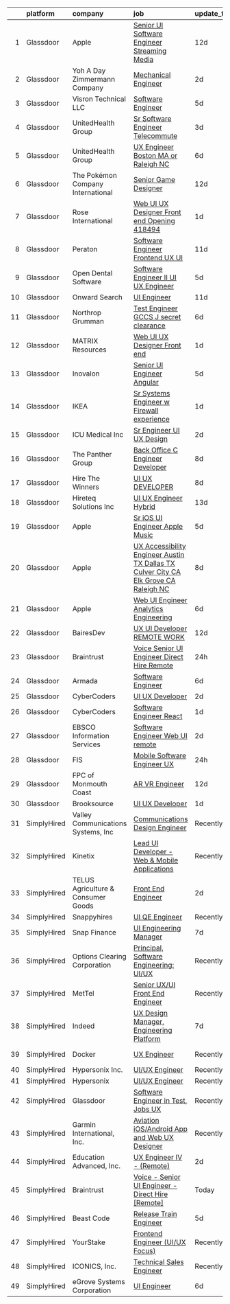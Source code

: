 

|    | platform    | company                            | job                                                                                                                                                                                                                                                                                                                                                                                                                                                                                                                                                                                                                                                                                                                                                                                                                                                                                                                                                                                                                                                                                                                                                                                                                                                                                                                                                                                                                                                                                                                                                                     | update_time   | location                       |
|---:|:------------|:-----------------------------------|:------------------------------------------------------------------------------------------------------------------------------------------------------------------------------------------------------------------------------------------------------------------------------------------------------------------------------------------------------------------------------------------------------------------------------------------------------------------------------------------------------------------------------------------------------------------------------------------------------------------------------------------------------------------------------------------------------------------------------------------------------------------------------------------------------------------------------------------------------------------------------------------------------------------------------------------------------------------------------------------------------------------------------------------------------------------------------------------------------------------------------------------------------------------------------------------------------------------------------------------------------------------------------------------------------------------------------------------------------------------------------------------------------------------------------------------------------------------------------------------------------------------------------------------------------------------------|:--------------|:-------------------------------|
|  1 | Glassdoor   | Apple                              | [Senior UI Software Engineer   Streaming Media](https://www.glassdoor.com/partner/jobListing.htm?pos=124&ao=1110586&s=58&guid=0000018243945f35b596bc2213fbf05f&src=GD_JOB_AD&t=SR&vt=w&cs=1_8c133d5d&cb=1658991173864&jobListingId=1008009138581&cpc=451933188B21919D&jrtk=3-0-1g91p8nr9klt5801-1g91p8nrqihmm800-53806b7304ece9b6--6NYlbfkN0BvKrLyj5gPmtZO9T8euul8TCxuuKNOtzRJOomxnwSEodTz2Bc-sPZlC5mDe-NOaJhD_Bkt0MftzXxVVhE5QSoq0j-mqEYEfrMqSTeR_Udr-rBirqwWCGI60nd54_LyahsxwlmMopjDvdJ_AyPnwAweD8pfBRa0SzlxvVlj_U8qHRrhGEiDSBNthGzpOb1qjbTlmcgYRdgqs02Q-gTRB_YLN1gp0cd17_JPD98PW0Tr4fd4O2OLChCIE7XNgbyEx8f6VHFcPUyd2H9MxqYep5xJoQPI34EVdmiOnZrNqXJtvDJfBKDdS4l1FgmdFoH35PTrDyP8_lwu9u3vY1WM7OKeBvL3VIwKl8Gzz4uuY7QD29tfDNMxOQqvTmTOg23a3ZKhwX5KnKsFB_So-y5nlP2gaf7vEVXfZYjfDr5qhRe6DE0feFNWhvp3bw-wibNe-VpqD-NFmAn2k3LVsWHKqxnrNRiCG6bWFbcxb9vMYX_OCZljpnegF76UZURJalIjHtRnuaP8eLSkv7hrrVYr5f-fyUhfORzDpMMtpXxfUVH3aMGtsqpY38RUOMWsOmRvDWb1XDFoDoQqO6KS-6P4xai-u5OYjY3EuU_SSEsDFOKAFvAIIlF6TI2uTpCuF9h2sBS48ezOReR1JmhGyHypNqWEwVzMXnlnjdmYgHZyApRLdQ_8-bL4O9Yha6lg1EvsaNvjbvYFy_RH9v4gS3eJKGCPCcNsxC2bi_0JdWQYW25df7EVt1j9Kd2rTrESe1lTRkd2Q-HpkNlMHfUcFbZ7P0Skagvjk139Vwdcpz7xuDJAP4iOMsJjswGWc-Zubo1dyaG5r-MWnIPZYMGl4-m-1LO5I5qGboijQkbUdgGyhMfMH5PdsFpxGW3j_PmDLr1TcPhqz9duLm3Tcx0PJd2osC5nTWs1_WlC8OB4YAz6FvlMdbETDgNAAUm4ySOm_ssVqgu2NZEMgVZrbQhs-pCosTbbjGAY7pMYSDH1bFGrC1rV-Q%3D%3D)                                                                                                                                                                         | 12d           | San Diego, CA                  |
|  2 | Glassdoor   | Yoh  A Day   Zimmermann Company    | [Mechanical Engineer](https://www.glassdoor.com/partner/jobListing.htm?pos=126&ao=1110586&s=58&guid=0000018243945f35b596bc2213fbf05f&src=GD_JOB_AD&t=SR&vt=w&ea=1&cs=1_7741b75f&cb=1658991173865&jobListingId=1008028801874&cpc=3DB599BF2F4828F0&jrtk=3-0-1g91p8nr9klt5801-1g91p8nrqihmm800-df32d53c7621c24e--6NYlbfkN0Ae6Qmv8rNb3d5rEsMPL_plhvilYeiJERi7JqghURwQ9bq2mHgMGRGPHap0kt02TPiRRzpz5m1qpy1IJ_Lp-incPsihWqhQ8eicnVEUeITB31MvZPRd6VsA5hl7wNWc4J0tDdi41fdV8GpRoIOe4NwR_KGyhy9elwqUXYYbdo-WSgBE_P6_uvDk-C9LeGmLFYUwEzZ-b-CP93AkNYPhmv0ER3a_55DVxQ06KYSZS0PWv4_vayOBhVDY0tCT3QAaQ6h-cGaQFRDf0Ji8YD-u6oOk8P1BVayRoVErv1TWuZXXM8UMy8vuGJTA5lKfmc6BguqSk56jrbWxLdA1sqQraDJholoE-xeuxVSdFUitfJC-MSeYqc2t9RU7C0ndcSw9Alo0WrXVkZnLwJtc4qvNjy4OvHbnGiHISu-qT8i1rDqgMWz-nF5WC9CMFV15ap8sNAHywFPD-6jSobzRNoNSnn9O-3X35zxlrsGt15sr0a0DTQ%3D%3D)                                                                                                                                                                                                                                                                                                                                                                                                                                                                                                                                                                                                                                                                                                                              | 2d            | Marlborough, MA                |
|  3 | Glassdoor   | Visron Technical LLC               | [Software Engineer](https://www.glassdoor.com/partner/jobListing.htm?pos=129&ao=1110586&s=58&guid=0000018243945f35b596bc2213fbf05f&src=GD_JOB_AD&t=SR&vt=w&ea=1&cs=1_206cf0af&cb=1658991173865&jobListingId=1008022975047&cpc=6FC5BA77C9A4CD78&jrtk=3-0-1g91p8nr9klt5801-1g91p8nrqihmm800-3738e79e6dd6d1ee--6NYlbfkN0Az8Xa21yQutTy3z9jzJmWbFbWpWskvPKWDGVf3MK8TfodwN2rb4NImWsomyw4RteOsve7wUdnGSvyxYxwcwsnVJMPtJxZF8xMmqqpZuO_rzxqm86930FerTnjwHYeIhtO3BM52sFa9jO0OFC8QGKI9QgmVXU8chHoV5TGxqg2zWszJpV7rrbKnX6qg0uIPqCUADMmZFaIwtl2lp8Wmsv_uiFwctt31q0dny0cvbZ9NqPha4kC3Cry1sqhUkOvxraSKgssHeNFN72hUeI4MdBPatTDmcyFXLPJ8AQNSsrPaf_8ynMdrgKGC7LCPcrbu9U0ICvMbCsILVVQNg2FkxDy-7kpGLO0j_BKXOZCPgnyTt5gae873Acw2v5KiiYZdhZQLZgxugn6YhF0KSJB0rD-3rrNgZsioLCSIm9idLfRxWLlLxzeRazcwi9vW1r3AxZS1mYsMOrXcpQBk2HUVhTn8DcsYsAPgNDPl1tkH-_Uke5iR60XnmkTHTotqM8riBvablL5PU436Yg%3D%3D)                                                                                                                                                                                                                                                                                                                                                                                                                                                                                                                                                                                                                                                                                                | 5d            | Charlotte, NC                  |
|  4 | Glassdoor   | UnitedHealth Group                 | [Sr  Software Engineer   Telecommute](https://www.glassdoor.com/partner/jobListing.htm?pos=118&ao=1110586&s=58&guid=0000018243945f35b596bc2213fbf05f&src=GD_JOB_AD&t=SR&vt=w&cs=1_68d18659&cb=1658991173863&jobListingId=1008026325016&cpc=1CBFC3E34E2A31FF&jrtk=3-0-1g91p8nr9klt5801-1g91p8nrqihmm800-9558fd63e83f9e2d--6NYlbfkN0C8O9VKdOj_1Zh75e9_CvYhSsWVxS1Pvi5WUWhsf4w7FOqiBDV5gLd8UJrG7vSEtbu2ZJc5Vn0S5oyQvvuOjc5zB2Rv3ca4zc5bG99VvLKWpmLxRl3rLQ2eAT0GmU2RPTdeEAQ60D5T0aZO06MvZgbxzQU_hzVV1VAcGnnIH92M3WDP5eqOBCtLxOtHr5zT1zcvr858u2Al8mbK_4tV-dsxxhc8UXxbwhEvKKyrOLDaxgknM50PfxOd_oRwVBS_T7daq1OJO-FRDDaq4PQbgZJ1P-yx9-yi6gFbGobJjNkBBKHle70PbCnqhNTR53Uxk4_rvj-4Ty4M6ZOAn7xjrv0mHKu4leSdYUJFwddgYBylpopc7NfVULgAd-Dz1Yz4dPliZbTtvo-AkoNL-jWljB0hgmmhi1hXnAjjzDyD8kDXOHwFpnkmekuG)                                                                                                                                                                                                                                                                                                                                                                                                                                                                                                                                                                                                                                                                                                                                                                               | 3d            | Fort Lauderdale, FL            |
|  5 | Glassdoor   | UnitedHealth Group                 | [UX Engineer   Boston  MA or Raleigh  NC](https://www.glassdoor.com/partner/jobListing.htm?pos=109&ao=1110586&s=58&guid=0000018243945f35b596bc2213fbf05f&src=GD_JOB_AD&t=SR&vt=w&cs=1_6c9cf178&cb=1658991173862&jobListingId=1008021235339&cpc=AF770993EC679D41&jrtk=3-0-1g91p8nr9klt5801-1g91p8nrqihmm800-50f92172ffbecd64--6NYlbfkN0C8O9VKdOj_1Zh75e9_CvYhSsWVxS1Pvi5WUWhsf4w7FOycHcR50Ta-CQORLM6vDVdMjzLPU_oEGqBmQw2HX8KjsIpL-Cd-Izqja9v2Pvq1in_8dNmTrweJPK3sbHf1gDydoZy2NpvIELhbmb-gjaf3KH0cl3P1feQC2UzHcNB2KBXWJqB4ZbNps5HOrzG_IUTRGwhZj8GEgctJtxhKvbVv2cIjkPcUX9QJ-balI3J2QoW4HBKfUHq-SxfEsN3V8Efo1nwUfK2dIfKVYUR_YAq611K4zSMUFX81tN9Q32yxedyxSxHQ4ENzN94Blk8ThK3r_VXB6llZudIK51yB1wcfdfswvL4EHW7k6LdYD8A-NnD51Aq8qv8K2ubv7KP6LUUKgduj75N4dWX18XKbB5ccPmHTaIoJiErYRY1m_WJiEVGmeZqqUoGe)                                                                                                                                                                                                                                                                                                                                                                                                                                                                                                                                                                                                                                                                                                                                                                           | 6d            | Raleigh, NC                    |
|  6 | Glassdoor   | The Pokémon Company International  | [Senior Game Designer](https://www.glassdoor.com/partner/jobListing.htm?pos=104&ao=1110586&s=58&guid=0000018243945f35b596bc2213fbf05f&src=GD_JOB_AD&t=SR&vt=w&cs=1_fc302d74&cb=1658991173861&jobListingId=1008007703437&cpc=87034903B3AB482B&jrtk=3-0-1g91p8nr9klt5801-1g91p8nrqihmm800-950a0f354431b699--6NYlbfkN0CsgUO0V2fSZxJANSxJiftVXeq1wpG4BxYFHzXoW0hPJnnKXvOitF3aysVurncCbd7eKf129O7kaTpADiIWoVRl6Z2hgSJmMe9Q2oAdjAusxCs4AJgWQU6KcJYZDLIZBLLFPIVP6uwtthl8T1Gi924YnbL4XSvPpm0cWKTPwG3O0Xa3OntzV9ZowJXITqgZHtY1cy71jemMBgfB5c6gX7ul6pWxD2HGEvDrRyALe_DkGuqSHyyr1jC7Lch5whrS-XP0GR7ULwRNiEF-LzecTQwcDVyMr4jRtfEV7ZWhbuY1abj5A-SQgWAzfzVIYiJ5ev4GruQ4SvqXAB6A2bP79mUwZ_RHjq6KtaDm7QNh6zCFOfF1gQtOZnOsPrRrfeZ1Qab8uELspy5IgQLjqG7neD0KqRbvkJMac8HSjv5rCA9zxguDgUnx1JAL3qmue4yNp3NjmbOLAbFaTQE8pZYYxLp6gp0gskd7IjkAVqNL67yetjoq3Iucs6eMuuxOFRyoem6eMx55SvEVL4LfVpTrmNLjGxvje5-7PQ1uPH4LNPI4cUPuF0OAke8S3KD29WHiPQU0nYn4GtU0i60eYi49pKxIecwmdUm7PKRhA0V34_KSOz1b62t8wjTQ2Su53EoJGj2YF95_bg0xbHK0SEaha7bAZ8W0h-NyMT47TMV1ehKEBPzwxSBwALsWOtZwTM9okx7Upu9kr_ZEi9o0vM3IErJRHQU14ul0U8S_IbbQadx74HGBweXclBYZyFY9wi9JsI96wkKorNq6WRM7oGJc3KHyiY34kzKh5T10NbyQam8ruf9opz3WVNCqwv_0IDg4jww64M2BYK3nZfQ88KH_lFMky3YCrOo_DmydQWv53tTFzz56pd_nGvXNSJQUBP2o0Qcz1x0ktlnwlXeTUX1qrQx0)                                                                                                                                                                                                                                                                                              | 12d           | Bellevue, WA                   |
|  7 | Glassdoor   | Rose International                 | [Web UI UX Designer  Front end  Opening  418494](https://www.glassdoor.com/partner/jobListing.htm?pos=123&ao=1110586&s=58&guid=0000018243945f35b596bc2213fbf05f&src=GD_JOB_AD&t=SR&vt=w&ea=1&cs=1_4df5357e&cb=1658991173864&jobListingId=1008030385070&cpc=1FDE87803EF93CD3&jrtk=3-0-1g91p8nr9klt5801-1g91p8nrqihmm800-271a14efb76083a2--6NYlbfkN0B6gYLiPzX3Klpbl49OuxoIZqVtnvEet7IZUhlrZDSG3sY-I6CIGHSMA_bS7ldJ8pMTeWzheEOC4LGQTyKrLxL9Eq6I3psS14ikmQ6U-h_d_HR72Abxu-p--Yp-6Nw4OGh8yL5ZUWpUnR3n_2f3AvUZiHSD0nyQxMzj4oyrZGAbqRRc2oTmOxSCjjvC-pNob2e4iq0WNcWZhf30RUp4kcHJyLqk5wCUbC0bQ_58BQLkquPcpQ54KHPxh3veQ5eaSrPtt_un9HP0qWVBb6Gj4FECtwxkjePcpyjKJ0QfW40kDk6ReNsgH40fFctZkZApvymCD_v5Qwvbx6zMqfIU_pgRh3IclyPIVcOdiTllI1zdneBM46LS1ju45NgeL8LDGHpVt7GJkAhP6Lg1uk59Kk6fu6UTHYhjPP0Hh159vk55gFBh3-HztDfQ19c5-YI5KoTSkIg8iTF8Cl6T7Ne3fU6TeqvFQr6EVsnei_nCdUHjxh7TkbOKx5-z08N_KTvIdFFnPpAo7_orxQ%3D%3D)                                                                                                                                                                                                                                                                                                                                                                                                                                                                                                                                                                                                                                                                   | 1d            | Atlanta, GA                    |
|  8 | Glassdoor   | Peraton                            | [Software Engineer   Frontend  UX UI](https://www.glassdoor.com/partner/jobListing.htm?pos=103&ao=1110586&s=58&guid=0000018243945f35b596bc2213fbf05f&src=GD_JOB_AD&t=SR&vt=w&cs=1_52a26303&cb=1658991173861&jobListingId=1008009901762&cpc=9EDA28EADF1DF7F0&jrtk=3-0-1g91p8nr9klt5801-1g91p8nrqihmm800-938329cd362e9760--6NYlbfkN0Cx7R8OmodZU4Ze4hnUhR0Myw3_voyDLMHXumN7ynSuTvZJ394letWvd6fX-ZR_lPZBT-OEYrJPjqIcctGeicDxo7SumHW8V860V0-4ugK-yreDQ4HJ3krbPipokjFxCKlrg1HhmKU6DaRSVBaG49fEwuWiA_OIvPlqK80vruCKqsjR44iyIcXt8jgirNVAs5nm10hJ4k32e3sZTmI4s_fQKCJ_pKELpZtaAgsO28OciRKH00HcsGh8rhVXyspMS9Syw0ktcwh_h3sdimy2qEa5khxTAWHnGvf-oh91KKeMzYXgAevkCT2Jlrbm5P3uKjSVWwG6H_OA9_1hCu69N5y05488oyz5aTNHh1WTCGhzL0WsEOUSSpuEpgKT1LTadh1k9ocSmHXbi4GUZaOgrgjSkqMEC4BE989FiCxnNny_aNvGysZKQECM7brn4H8Chs0Py8POE9u-w0Xe-bperW_cmQfX4GgZrCop4imJ7ha_eX_UqeGpwgRJ2spFFq0-4nDCmHJsfY-06KXxgdDfGAhr63_IV2q0weDBFbKK3wT5r5ecyBB2jubKP1-Hatw3JKhTlfwixB3RgwHWu6ng-XFwF5_NDhhNf9YdhOZdhBK0zBwgRANzKKuICVXHOiSRvY_uiaRBQy3Si-yCLxrD85hj9isBX4hevVI0_7R4nw13pBoSVDHltMWfg6WQQMo9JUSyQ1sRSlgA1ISlw_uvrOLzq--HqIsjiGlpm863zo3sByT9Udz7rROacuUq4QglW1TmXbie_4PyIqPg1itsJllZcp-_1s-Jb4OUvSLqHRdaYp21hXcM5cAoSaB0wM3PtBro6z1i2YD4jp9hqXGk3Aplm1tTbFqfLxMbnXZ2loGEiKZPvPQX4jHG06lg9f1R1KbNB3afL45ELxACPmRlgR174DXdHW8SuEy6y0hicCI3ovDH46NFF0qAIKweOgdUqbrTYWspg9GntkjikK7M0R7PZqe96dcy3aolS0ezvdAhPJnBplVv3tGahCzHK9NpjbMNLn72zDNeVFb8ULxkaMwuFh1CNRfd06kVL1sGOFCKDlEgdv9ZiQLuJxHySvM5aO6j8lXptIcYg8VWoD8l2fqqM4U5IZc8SCk367pc70jiEuX8SIDuMyqV6Y5c-sIjlXmDzTfNita5dMmsbNNh4aGQv_P6i2aBzIc%3D) | 11d           | Arlington, VA                  |
|  9 | Glassdoor   | Open Dental Software               | [Software Engineer II  UI UX Engineer ](https://www.glassdoor.com/partner/jobListing.htm?pos=101&ao=1110586&s=58&guid=0000018243945f35b596bc2213fbf05f&src=GD_JOB_AD&t=SR&vt=w&ea=1&cs=1_243df601&cb=1658991173861&jobListingId=1008022827146&cpc=E84D08864798C1AC&jrtk=3-0-1g91p8nr9klt5801-1g91p8nrqihmm800-eeb957c2d2c37376--6NYlbfkN0AKPWZsiSsGVsCbCuz671PqLeCoc4zvkJCuGTk5psuLhccuF8TL43NgKKJDuW9RFOazQhs4XfnXiEbJ18pBGbXdri6ypvQzlDoZpu7F88I5a7h_07Dmr7u6BNZpbXjmUN1x2Uq2jvWgERnOlT1h8swnYsgACBEksXNRNKnepB4Km1f9Ouq_4X5fm1Da4mToTLCfk-VyV_uRYGXVGySTj_1303DhW71a-i_Pz9uo3-nXLBi2FgVqArSGa427JSNY7u3ue6jDAyxwSGw4CoyyRUB5IHaFm-9UrCuIZn2_WCMJBKpW_A6KMvRBR-3ImZtvhiUJ4-RvfJyTshGEdHEaqlZkDXWwARoevgmgcJBYWKgv6QnEQ2qdv_YWO6dndm8flFoWFJIFGez2Svsrap_4RneyUV5JIhtH4kC8b3TkcaGQyXFFvHn0T04AhaW6mw5hf7F5RakwCwxagH8f5GIS9_fGTA_7wqwL8exTIqd76bTskhFIhvIV0X3OAvvP1YqXC-il5ltze2mbRg%3D%3D)                                                                                                                                                                                                                                                                                                                                                                                                                                                                                                                                                                                                                                                                            | 5d            | Salem, OR                      |
| 10 | Glassdoor   | Onward Search                      | [UI Engineer](https://www.glassdoor.com/partner/jobListing.htm?pos=111&ao=1110586&s=58&guid=0000018243945f35b596bc2213fbf05f&src=GD_JOB_AD&t=SR&vt=w&cs=1_8b6d8c51&cb=1658991173862&jobListingId=1008009859114&cpc=9EDA28EADF1DF7F0&jrtk=3-0-1g91p8nr9klt5801-1g91p8nrqihmm800-f8c9ace52ce8b0af--6NYlbfkN0B7YoEZZ2QAGDyEGGmBPAUWSHc1Mt3sMCn9FehKcWA3w8FH2hNAUDUUAF3DNhQFSEj6esjWeII3PznKFg_0DcPZIKT9K9Sb3wnDWq7pmwLDEVAlPhqYUKMh3-bjtGMpHmtrq16VI1Pv0IsS8ypgn12yN9fUmO3J3n9LkPAMKgejF2NNjEeNqVblPDW-od_cB7WS4XJ7_HBvVmUp4z7-TqfYn3sirL7rNUxv75nDRBHkZXZKXiBCT7iO3jOCswJDutxnNaKyIJIrWML6eLHGvqGjJGCdit3wyxqoz8b0YlbIcYRjX-gy8cfihDudthqEHN8bgloEp67lgM_G8lVCRnVJe8MmXk9F7XyZvHn3kketTXDAcjcA6gvUAbfUvPfYdm_chQ2Vt77hXyeU6bPSV16XbLGZ9N4z2S-HC3KV1hTdHFYyOx4pmjZoAn6jCC2EJtJbLb7RNvM7x1nbcpjUFpEdWonNBkxMwsMtL_vrfQLAu3mz6IUPHM8iKLFlkIuif-KSpzmtbc3IwcvU2J7e_9Yv1M3jR-emfg4fbmUg_kQd5HgPh4tMA_4jMMs2ft8V8AoEdB8ejK6V9B1JoO2LeeY4ZqUm1lbNyddVdDX8AlL80CwZAGiTigJkgvZWuyMaPb2YrgD3ZQ5Ar_STuxkgcWhYUpr-mX6GvT61MBCDQD-qGsZH-soM3HDqZtXew-ZrPbcYq7bcDUAyAQ8iMW5x0R908E3fXmQX-eBiFsfCmtRn4gwCqSzZxrKSn6-PlYJG13jjDSJVSKpN7eNWJvaGYjQG0AwsSZjXyusxDjY6XU85qtX-S8uF6bRXv3j9n5HmDlWhAfLE_frn6Vb9hZVJLIvFP_eOT8Zdb5vuSzc9pckc_TgLS6Au9cLiqIXSj0aNdOAaKUttMCtj09xObkIAhwcnal5M1pOYpe_6ezYlTu_untk2FZPiJTxJEr7oxnGwrle8ZB2FTh2_Fs4uqIq8uozAkJNXewYWns6KYjNeNIU0IA%3D%3D)                                                                                                                                                                                                           | 11d           | Novato, CA                     |
| 11 | Glassdoor   | Northrop Grumman                   | [Test Engineer   GCCS J  secret clearance](https://www.glassdoor.com/partner/jobListing.htm?pos=108&ao=1110586&s=58&guid=0000018243945f35b596bc2213fbf05f&src=GD_JOB_AD&t=SR&vt=w&cs=1_b2a6aa86&cb=1658991173862&jobListingId=1008021473647&cpc=F583A5AE0DDDFE3A&jrtk=3-0-1g91p8nr9klt5801-1g91p8nrqihmm800-b65108ab4f91a531--6NYlbfkN0DPf8Tf_oakpB62WadId2dzQiWExtALTi0lpCM--zHBL1trAzPQuAwgyDf_-NiZch04G2PPVuuP5ajx1KuG8IWwDSCEXjWViQm-NrIxeMcGX8hROFGyIIxZ7FqRCIv0j8mD7gKUvqCi7en2IVCqwkTXTpYSWzIKO3VOf_Fxag99XimezgcreABwaZ3fa_HhzGoyPsr7uBdNVLe4Bqr9lhrSYI0kx4PL2-qA1_PfipE4iO1rKk8xkKOtpdj_6scfOhgS3Q2GuEF-yojTPoUP6fgkZk6ST3LsqTWAW8Ilxuo_uuQVT9MtbR_6qVLeldyVPlEG5lG0pA3L-GuRgTwyKHY774c2wndMQPIaHZjkp7jnziV7KRmW0HUQQDNSZOVC4RsfRNSkiG8LXTztl-K01LI22l5P8yAr7ORGGEM3fCjuue79bMPIGdohmhuqsXuAOEywldJ1RT70UIc-1FlP1PXDvZZc1aFjdVPZ1SvP4xJxW4HeQCSkYe2_HdIU8HOYtos_v1yC3eL4VZgh0DwRdOYYNwklHHR1pB7jCEfFBMpZzEqPP7MJw-W-6X5BRIhrUcXOW0n5DtUyhgtLJ0lib1BhnGaeyt1ra3OLyFh6vLQvsFKHinbFE1EIU10AvO7BuQJ6p5wfj0w8ywIesDg11Boxi1xj3JkawxMg30k9pKVsY4LNEoclwylOY7UkeYwb_9spIrWYy7H_gx9I1moG3VKJ0IiTp5Fd-yUre13grEtN7mQ3r1U74HuO3HL5puRb4HWRLQtSpFTKp7YMth8_16uAkNYydfybpj4N7MgYI-CFUwqe2UH5PFWq5DdVJ_OgplHeDo47ow67JWWw2LjpNPEi4-YuczJv1iA%3D)                                                                                                                                                                                                                                                                                                                            | 6d            | Newport News, VA               |
| 12 | Glassdoor   | MATRIX Resources                   | [Web UI UX Designer  Front end ](https://www.glassdoor.com/partner/jobListing.htm?pos=130&ao=1110586&s=58&guid=0000018243945f35b596bc2213fbf05f&src=GD_JOB_AD&t=SR&vt=w&ea=1&cs=1_42f38609&cb=1658991173865&jobListingId=1008031762967&cpc=B076152010A3B66C&jrtk=3-0-1g91p8nr9klt5801-1g91p8nrqihmm800-7f467989a6856124--6NYlbfkN0De5ppvndiyxA0pMSLQzOe_j9Mra0KF_8EhxTxOKXtZIfhM20E97mGJ28x3XA14Fw3-8iwZmJM4crtYTdwJJ_QCAT1eB1_n5rsHGo4A33NmiyRFJHwvTYZmPJYCURs_1HzJKqYrMssmfO2PEQ1thLtPHii2tK03p8nHhsjAnkDIsOfA6zxR29RlOJxOZsdHXUUVZmVWRdWRs-h-BDzUiOUVsXTL3sxzb6ZAj1BZvmxTwLmYrqEwDrLgeiCkS56i0BUAhS4DlI5EjdQR7IXiG7KtCyS6Cb2hNEl08UR3vxOJZMGeXpK8J8vXoZGzZXzocJ60DGZKiJetzSpWdvd_P7W5IENd0iN3O3-71gbmgirssSehZYtfUfwCPv2jI81loXiLHWP5ifJUXuuqtp1U3SYtyTa7cLEhwbAkxeoI6h-3UTaXVp4FFDJ0WTghAJTVJht22HzF1CZe_GGFTcUC51YG03rLVmhdS2OtWwrzl-JWsg596QH-oDWssBBtYmebvXsFsyRDyEmrGIj86FSITHapwr-MMXtoYrauwy-mk54XMQ%3D%3D)                                                                                                                                                                                                                                                                                                                                                                                                                                                                                                                                                                                                                                                   | 1d            | Atlanta, GA                    |
| 13 | Glassdoor   | Inovalon                           | [Senior UI Engineer  Angular ](https://www.glassdoor.com/partner/jobListing.htm?pos=116&ao=1110586&s=58&guid=0000018243945f35b596bc2213fbf05f&src=GD_JOB_AD&t=SR&vt=w&ea=1&cs=1_a4425b1b&cb=1658991173863&jobListingId=1008023536583&cpc=B101C867B3EF2D75&jrtk=3-0-1g91p8nr9klt5801-1g91p8nrqihmm800-d1f6d6f227abb413--6NYlbfkN0CIjWpXJ088CnaNPA5ryed57scRotG6GJGTmtz3oHybueGMWJWokKh6_0uZKd4MIkG-WsahxsipohiRROrzVkWoaxIDQNalNMKJgjb1njPpdwVWt3XmAqXiI1UIlot8Bc8qmhinE2azl4HBUkbUEQwAUPw3gWWFmZEGFRobaqU4ul8v_2_87zX1ADS_TtRjJzp_cpAwFLVUXX_OmSufB6ZjdJpwVIg2hUKN7H_bIL99UvAWoRQd7kM1JDA3dpPt9Bqv6ohDkr1sNOh_XNpFlGiqrU5mcqA60n0SprldbLwMWIuurB-HUSa4OBkERtBJHHWlq_50bJb_5gcfxpgGDyl-IlbT786jkvSVzWPQG4y4f79VKd1ygwKyYLLYgjzSMk-g29FVOLSAyWKd08yyixxrShHWucGLRnPUnhi82RvbzEPA3geWVuw65YHTNXOPtwEUuyfv4tdQCB8wDtfv-1xuOHXUAg4sy9CsRt0VfWUUVOvxTT5PM8VYK7Oc5A8sd5tFUCQ3J0CjUQ%3D%3D)                                                                                                                                                                                                                                                                                                                                                                                                                                                                                                                                                                                                                                                                                     | 5d            | Remote                         |
| 14 | Glassdoor   | IKEA                               | [Sr  Systems Engineer w Firewall experience](https://www.glassdoor.com/partner/jobListing.htm?pos=115&ao=1110586&s=58&guid=0000018243945f35b596bc2213fbf05f&src=GD_JOB_AD&t=SR&vt=w&cs=1_891273d3&cb=1658991173863&jobListingId=1008030754005&cpc=F41FEAB56D215062&jrtk=3-0-1g91p8nr9klt5801-1g91p8nrqihmm800-58fe257a01470f06--6NYlbfkN0Duvs8W9J3ng6gJug0TleWEiZhMTn3xkaahiVgbeU0KWY7EIJvg5hnSIF7iYU2XS_0_ZA9a7IxVQ69o685Gh0ci9vE1TGhL2dyNKY786z93tMNru3nEtg0mB4d0BvLJaO8v2DRdQKIOO6mkPJqg1gnHisNzV-Cs9XyQkKQmdugcbRi2oOOFqTyPXjIaIYjl1HIhntCGi75n4FJH2oZC9vXB3MnvIm5Sg3LA4pt5xIUabmgzofsJ2zWTgCQARqiiDApXFBrclmeRgOpvJQoXzIlDI26e7eiJxvF4vsQyXVMSYa87nT9jaRB6fSJomDMZ3ohCFQ4alVp6_UTnljTucDZ7zy_1G2y3PToGiglzUl7yhdeC2nYKq6F4oWer5L6aysUT_PeWwgUtCtZaMepqVSG-buhcxZ4gEWn9som1OIxuVdqvPCStmFOezzl73w0kQfubaGxYNIpI1YLJqttN0_bwaOLrrXGQg33JiafKdB6fEiwuZL5pZUXooTSXmEV0127X311XVuE-PRzQGQX4_imxCb8JmuxmnjU8dx9YtDV_DCrA00w_AtW1sy1KZK20f3vt3KRwi36H9f-ddIXEPFonqleEjo4MxP8%3D)                                                                                                                                                                                                                                                                                                                                                                                                                                                                                                                                                                                          | 1d            | Plymouth Meeting, PA           |
| 15 | Glassdoor   | ICU Medical  Inc                   | [Sr Engineer UI UX Design](https://www.glassdoor.com/partner/jobListing.htm?pos=102&ao=1110586&s=58&guid=0000018243945f35b596bc2213fbf05f&src=GD_JOB_AD&t=SR&vt=w&ea=1&cs=1_c1032054&cb=1658991173862&jobListingId=1008028829700&cpc=B570179B49F70162&jrtk=3-0-1g91p8nr9klt5801-1g91p8nrqihmm800-f58bed27097db234--6NYlbfkN0DKLGbq8IuywZhlRPDEu_l-kU269d3FotGI5zF1ovesoIDUTtUJS0iz7kvnrgV9c7X8NvJylGwv8PqAC_H61RidMI8WjT4QHLwaRBJIwzCbj7OYHPng8b-vA1a-W2FBWcBtPh-8uQ-qMOPgBUhnlmDWjvKUt-m7jW8nFbMs3gcGxN2DupSwe9409H8Fo5c2J53-I5qBUFMXCrKxyDYC9iTCvkvsDMeYfkPFhdNm9PvVnXNwH_qr3T5kod8C6Lqsd0I9f6wtLy30cmyMINowTfVZGbZHLBnarzHWar20aPBObXxt29Zw4vPUgN2UMAiR1k2D94WW7CQLOGwC2_j_EkQuxk9PHKbIbHd1ErBzMfO42cpidEGFY53zIpZSo45jMfpzdcobEjqE4cIqADrx5Rv7sfLeNXSWOIdEC67uJ6QAfmvPiPQsRPRVCfz4TI4XKRQemRcdAY9vCNuvVypnlmdzN_IcDwcHMMZs6gIy4ZZsDgAn-M3SqofBNubHjqrnLiPuJzk-GEkuKw%3D%3D)                                                                                                                                                                                                                                                                                                                                                                                                                                                                                                                                                                                                                                                                                         | 2d            | San Diego, CA                  |
| 16 | Glassdoor   | The Panther Group                  | [Back Office C  Engineer Developer](https://www.glassdoor.com/partner/jobListing.htm?pos=117&ao=1110586&s=58&guid=0000018243945f35b596bc2213fbf05f&src=GD_JOB_AD&t=SR&vt=w&ea=1&cs=1_540d98f8&cb=1658991173864&jobListingId=1008015090321&cpc=56C4EA4A1A191A49&jrtk=3-0-1g91p8nr9klt5801-1g91p8nrqihmm800-75dca7eecef37932--6NYlbfkN0CNPMheye81CzYnvunZY7yovNfSZKsgaMjzK-BTgXufI2fDZqb14OtID8EITmQy8dP3HOEULJy63LCJEYLcPbi4Ere_BR26pCPfjKklFrvnewIiik7y_npH6Z7Ui6IjV6lUQF0UnSAY97eTNp--Kc5FlMy9ZRCWD3Cv2R5e4pCLOLQkQpCxWJfYPV-pvotqoiWwdPfQd2V_L3TUMvigEdL9MScdkerqKeezeaJX-rDZa_XAs3IWXjBy-9F39wXhOxSrEg9-eGcKGgNPy8-EafphfWN-nxv9Sohj6UMYpuFjJJEx_0SrsadrOhzwRhu3CkgA-xn-_ARycVT_I6a6vhh2lbPilhL6LurM5-YZdoVg3LdMRYnNJqP5phArqxS_cpzgTH_X6ELKtdPXJfQ6rqxOGyQu3VIEoIz4of95EISVOrUjtSSaRwf4PRMGAz5OysPmByv2rrXD_mgAJPfRNwX97ipvOC1sDk74aIYbrXUszqE2-JaLfEmK3RdDOaZpHxpjTmnHhokMFqF-FN9_6xFe)                                                                                                                                                                                                                                                                                                                                                                                                                                                                                                                                                                                                                                                                            | 8d            | Florham Park, NJ               |
| 17 | Glassdoor   | Hire The Winners                   | [UI UX DEVELOPER](https://www.glassdoor.com/partner/jobListing.htm?pos=112&ao=1110586&s=58&guid=0000018243945f35b596bc2213fbf05f&src=GD_JOB_AD&t=SR&vt=w&ea=1&cs=1_88b306ec&cb=1658991173863&jobListingId=1008014654659&cpc=AF770993EC679D41&jrtk=3-0-1g91p8nr9klt5801-1g91p8nrqihmm800-903bf79245bf5aa1--6NYlbfkN0CtCFDuACzrtyQxNgml21GFmEMxxhZsxyiCc9PUGOsDs6QhmTkTBPk35CFs4TrH4gUrBBQi5Hj61B0W0YQyOC0rSwne375-p1WbJy3V8HCVRtve4Pka2hEmVrKA3W-8kqvne5PDhcsGtJorryzZYSj8jWYo3Ah_g4pUMD-08c_szK6htSPn6XuGDFLiIb5dxEso4P6FWqrCDlHp9zfyMrSoixesIncMVrs9XZRaSUqYIlqQnOi9dqGHokVvB3QWs5jgRuhO6sOqBq9R5UgtfGlL_2h856NGhEpFSgPUahumWQsrWLMrQ-1UWD7SvF50jtB3zHupdUB5-Ginj9hXZIct1QpwO0RN9_rnvqkF-pQh3xGSh98Y97fl2zruk3ntOv9jAnBpNOmkHMYYTrz_r0lmCiNKEFvPJ40zICwY-RUy3qdpUMTOw5f0_i59ntJ1mpXDlAyy6a_Xcnzh04HDQj45p7HXJfZk8JE95vjs5HMPQoIE3PmDhKeefrRbRdHueRU%3D)                                                                                                                                                                                                                                                                                                                                                                                                                                                                                                                                                                                                                                                                                                                | 8d            | Herndon, VA                    |
| 18 | Glassdoor   | Hireteq Solutions Inc              | [UI UX Engineer  Hybrid  ](https://www.glassdoor.com/partner/jobListing.htm?pos=125&ao=1110586&s=58&guid=0000018243945f35b596bc2213fbf05f&src=GD_JOB_AD&t=SR&vt=w&ea=1&cs=1_927a3aac&cb=1658991173865&jobListingId=1008005650516&cpc=AC285F3A3ECA6BB0&jrtk=3-0-1g91p8nr9klt5801-1g91p8nrqihmm800-61d9173892bf12e6--6NYlbfkN0AU7GDtqz8iWgdBXcLWHEbqjX6U-2Fp-d62bXwSSh9pzfUHPVhKI9sxFIyG3A3K6bGQDAEUPHwSsCg_-_fARyKaWyUG0XE0qmZEMlhLjom6GZjhFYEpKdUu1WsEgLOOSiGbvQ4OS5wRyvx7RflRh5xyqhwRuJuvstB6D5zAGX1jRPmHL_rVRutYD421z4i0wdAosTWKsn2tYlImRccstBHDpA4ABAnQfYxkapQhkknuvPSSAeS6FCoYwJe7oR1xfyoIqz9RKgYoCveE-AeqQSnpe63UNw-on2q8ibJX3GDYcSyBzwb6VePB0vRBp36CaxceKJZ0oMOKY_rMSEy719TjsiRa5AFDV8qi9UhWnl4s17GpUs54kgJ8oKqzUOkqMpPgCgEx6sXWpPqvl1E02evIQjgNjLWTCP69o-Z09K5UZnaul8BGnUhOkwqO9e7T2IpK9WYNYUxbaDs-C__Me4Yfo3M7NC9iHcdFPLgsRHMgF7PXsMTW4vk2K0iKVsPdZUM%3D)                                                                                                                                                                                                                                                                                                                                                                                                                                                                                                                                                                                                                                                                                                       | 13d           | Remote                         |
| 19 | Glassdoor   | Apple                              | [Sr  iOS UI Engineer Apple Music](https://www.glassdoor.com/partner/jobListing.htm?pos=121&ao=1110586&s=58&guid=0000018243945f35b596bc2213fbf05f&src=GD_JOB_AD&t=SR&vt=w&cs=1_fbffc0f9&cb=1658991173864&jobListingId=1008022113414&cpc=B076152010A3B66C&jrtk=3-0-1g91p8nr9klt5801-1g91p8nrqihmm800-099baf42b9eafa47--6NYlbfkN0BvKrLyj5gPmtZO9T8euul8TCxuuKNOtzRJOomxnwSEodTz2Bc-sPZl1dBMH13w-jPKZvEUSfhpindl44lJg9ANBz-lVJwvEOHC-mTwCkUqsaqe0LusnXov8PBUNNnsgt2AX2Ly9neLRrQzLQRZz9vOhotSOMC_Zw1R27wVVFBpfs5JUVAM-SPAIObIXWZs3UnEmPkHGcXcm62QmmNkHUQmSktCB9UAhZKgsuO_0ywf_l_Txqb-3PWU_grsL1a9pY8dGg_c3DIJFNrXxqdkTq9PKvE4vT406g0DqfGE6Sn9G6faBGItOtlS_Z1orUkKF85ItuqbkfWX7YdFF6TotPMICHKOPOA472AkDRXSOPtUDoxAkCM91SQVPQxtPW4g4GdSxz2rCI78Q9yKpWWEiYqFR7vNH4qVvJaRin4mHtHLoAlSi2hwtexcKn_mIAGbQKu18ugaW22aZeP1hXWUqRFKF7HXYuQ_DEdxz9PfNWHPYjkXBSjOI-QBapkR6-FYdR4yuwyhwcKCdRXFsZH58OWVgtNoAYlYnLlFZM7J-IWxiuLrnfoK0KNKAuIU6s8ZKfYYaeu95v15csbckXem0uwhgaBzDbK7TDWRCP6RZala_ftu29M-KucrfFvzoWR_fvmvwFRtgyiYB_UVRwfNYljs46HuP9103SbJNaP7gVK1TTmBvETXtrvZiQZ8uORcJeFLupcBC5fcK59R1l2Qzz4VVDVe0QNDArfRoFXxKZxlP5C77djoIdgIsHIN56PulEap6MuAe_76O2SNZMMzzm-sFbz2AgAZOYyAvgOA5RZaR1Y7KJS5GxVXnk78xr5nnYJ_156cZ_ZxkRZJk20njO7lcknqp-WUCpDsKDEt0dWpZehPlMlEBVesNQHhTd5TvBOmDkfdXO6CcIeeYToB5u0pr7fuhix_pJI46AqAhlyiRQEe-F1U00VEzhO0l9gVvi6QI8bUrdzwOjnYT_v89hC_)                                                                                                                                                                                                                   | 5d            | Seattle, WA                    |
| 20 | Glassdoor   | Apple                              | [UX Accessibility Engineer  Austin  TX  Dallas  TX  Culver City  CA  Elk Grove  CA  Raleigh  NC ](https://www.glassdoor.com/partner/jobListing.htm?pos=113&ao=1110586&s=58&guid=0000018243945f35b596bc2213fbf05f&src=GD_JOB_AD&t=SR&vt=w&cs=1_7123594b&cb=1658991173863&jobListingId=1008016278232&cpc=F41FEAB56D215062&jrtk=3-0-1g91p8nr9klt5801-1g91p8nrqihmm800-00a00b796a56f800--6NYlbfkN0BvKrLyj5gPmtZO9T8euul8TCxuuKNOtzRJOomxnwSEodTz2Bc-sPZlADHp0xxmf8V3nb7s2GXsDYF05xzhLaOq0h85n3GKHHfbCcoshIecg-2OoAtJvxCE5E4DQH5MtYpyxgG2iZMWxPkvDZd-CA6Ut8lbV80qZdARy1E7Vo4zma_vGLs5w39AKQXknf3m1Wr--S3qaSUbh313GieObX7tM7gQwVyU4scNFB4RFmDJcD409i1mJdzKT2aqm3CYfdTyv1k6FjqCBHb7fDQZDeUpJf4ED3BlsYQYci_232iENQ5fbi11IUJi0U5Qa3_soqy10d48gOfIYuU-cb7_d138yvoR9iYZfnsyzw0qjm-yWZOu2s5i4tQfe4merdxCFb5MIP_uI-OF8BoNdarSnxKx8mzqK8tnDCQgiNHKcSVxhS-nzzFuIcQPEEdIGE9rhD7_ukPp41594bf14w7CxdqPnjUV6SkZMAKMeXeAxthyqlORNv6XPWwbjV3hFUk0XNT3o9Ne8SF15SkQvdFGwcvvkf4Fi9Hbt2R_SFGBDmlUZTH51HJYvCUrIo40lJ97pVW0xcfzEaWMS0U2DBYFge8uKSCrNm3p-m1J8XbX5CARf5T08W8QopGQNf8Qzs7PrEI4olrExYTwH8gcw5J3DBzrN2NjGiHN04mkWRhBOwduYDeJ9aiwSHEzB2ZXLjFRzzdBzZftWbcUT2gGBBZQmn_xySBKPcNwZU4xZyrgdJpbZi9TWlb__SIQVeGOxmTkfVfBBsgZVVl_FHRD7M9FEYJNRSt8ld178bp2Bb3pGuUF-T7z7t-8mwXqd_vGxbIgMu-ZIUIxZhmyWc1QWixkUkQXna7cqrN59bIwbk-MtVSumqFORgFIcv4SCv30m8yvRdnsyrH5PPk1ZhgOmhD4Rd6IIbsROwRTBJN4Yy9oVJclFgGa_upwSyAYmhH8_Zk529dUV-0Dm-p92UJGucPxdmNRPImGoePJNfiZnXFN-4wVXH-_4XZjI-jUoRuMf0TKtRFSQK5UFnAJlyNR0Le9Nqe6)                                                                                   | 8d            | Austin, TX                     |
| 21 | Glassdoor   | Apple                              | [Web UI Engineer   Analytics Engineering](https://www.glassdoor.com/partner/jobListing.htm?pos=119&ao=1110586&s=58&guid=0000018243945f35b596bc2213fbf05f&src=GD_JOB_AD&t=SR&vt=w&cs=1_01abc6a6&cb=1658991173864&jobListingId=1008019302577&cpc=47CFDC01B3F81FAC&jrtk=3-0-1g91p8nr9klt5801-1g91p8nrqihmm800-824c9eeae2ed8130--6NYlbfkN0BvKrLyj5gPmtZO9T8euul8TCxuuKNOtzRJOomxnwSEodTz2Bc-sPZl1dBMH13w-jO1aPkVKB5orZJf4nhMy5lhodg1zhO6AkYIWqEB5GRx5c1wZBQgey4AG2tLcxdhnxw-xS-38Ak0uNJSLhsGlkmxCjNjLmhvRA9-10ss4cgBpEBV-n4Y4OhU6o1rYt7EjsG3F6dvMXpubiVldjzMy4qPLIomXjOWeW37XklN8B4aboKsweHyAHBHTyfZ_7dWfEmZBWfuT1u0VBo4GSAQTvpOz7KTgNUjjFf1ADNxb7Rg868Qg_Drq1nTQfX5gtfk-jYNfXl5fhDJqO4dHim7cyegJXL0i21GCUx41Hc_JWlGGbIsvYht6cbYwNa39Q5DaZyk-w5LBO_VS7muaatF5eXlBhppDQn_N9aclAcS5dbR93vLMl-hJNhGZzl5EjysD9oi82EQpGvuqgOX0OX-WZZSN8l2s9MU7NHTI50bNDLfMZr5LjTOpIFKPrWy9zo_ycVA5fhTzwvcdFtp60wg44U08g6u58cL7QlEUjI74qi4upxc9Sfltr1tFZDRBa2rNUmC4zIXkw30tL302pIEGLjvXVg2jwUsl5CNe7h8AB-tjmTdW5as-Ev40N4mZapwy7pwEMxxJE_tv7POHZ0M5C7dBBggCy1rPYgNP7YBy5ObY4caKioG-CKVKhwuIOtZ1EFIGL79apRKWPzf6FcrglL5XVJldTwnKnaSkYzYO-j6xD-VWnsTLV1OJPR6P1qTlIgtbNf4QJTKwKsqkNMPkGJcl25wvuB4vpkyICpjtlyqS_nlwxPBTROQC-tGBIcPRXPX-hKL8Gk9FkWaDiiy73p82rBWOERGdLG9EGNl-xIWH90uMMzJliBgX_Ov_bh1tfGr9YLmuTNZ0trtk4bhqX2PqLkTbr-HnbD3ZFLvepO74l5vJiTWSIR6VREJWXkDqtd1NXXfGESaM3iKuSm26JcW)                                                                                                                                                                                                           | 6d            | Seattle, WA                    |
| 22 | Glassdoor   | BairesDev                          | [UX UI Developer   REMOTE WORK](https://www.glassdoor.com/partner/jobListing.htm?pos=107&ao=1110586&s=58&guid=0000018243945f35b596bc2213fbf05f&src=GD_JOB_AD&t=SR&vt=w&cs=1_c5ecf4ef&cb=1658991173862&jobListingId=1008007951743&cpc=59DEFF8D475298C3&jrtk=3-0-1g91p8nr9klt5801-1g91p8nrqihmm800-a7408c9110abb71a--6NYlbfkN0BfEGkshao4EhrCCf7LYqKO8VNtf9vkQrewuI3DmTR_-G3zJxSBeo1ORWaJUaUR2cIeTrvEvANzyphxoFzmONWhzGhGZCiTDa0P7Lse7v7JSudxwEohCrZ52ta8lYnzp0iHAFzHXYlaiTW6_YdEM7PrjpNjD_PRhrxaRY3W1ohQxPMNGk6BPcD5TJZolS4lUNkGlRTc0bEOOkGEEPxNBgtUvUmp8rSwelsaCGS-MBGvNS6q94J2GvIWWKfNVjc0ZkQEC-2UyWR1kBolCz0jOMnAAZRPvr4uLTjotOt0pTZw598l_o59QJd423_lub2c_mjlQtpiMjK3VnfVJY-D0RdeZzfyTwFGQXedLu-48xFEd9iLSOWtmhedo9t_ApZWUVqGM3JUIUXVFAX9VLqLfUXTUg_Ay0FkEnvFRfawLXXZYIDuQ0qNXp-502blIa5FrlSCNkoyVfMtSdM0LDq5y8F95hgUqksUiMjMOUuJmb9Rv3QAvsywaZ7aksPnR4oYD4idXQ7FLv_MGa6E4H1rUY4emepyrus-FIZIP1rUgWrWYV_4drb97A5wOVfdKT6bSgjqjMhbwWiQcc9c-fp-1mVR)                                                                                                                                                                                                                                                                                                                                                                                                                                                                                                                                                                                                                     | 12d           | Los Angeles, CA                |
| 23 | Glassdoor   | Braintrust                         | [Voice   Senior UI Engineer   Direct Hire  Remote ](https://www.glassdoor.com/partner/jobListing.htm?pos=114&ao=1110586&s=58&guid=0000018243945f35b596bc2213fbf05f&src=GD_JOB_AD&t=SR&vt=w&ea=1&cs=1_a9b35f74&cb=1658991173863&jobListingId=1008033172562&cpc=654405A9B1E0A9F5&jrtk=3-0-1g91p8nr9klt5801-1g91p8nrqihmm800-8b55a12ea23a01e4--6NYlbfkN0AL3dVr72y2kzw2kaN2Ho5i09lACUMjYeOySpm2U6KfangpSdCj5igvGaHR0TeJqvxLkziEP-jQ25UKYcGUjB3CXSFW5IYWjwR6p3IaP8aRSWxDO8gwPX659sjjtpcH0sRuvfS9Lpe0djcfZMSNT1ETcb9VgcEXUCI8NE5Ia7xmWXxF0jApUAU3CV_pOdVKBHciyDVGSlqiI8WfPwlahQC7SBElLVB5Lvl1kvbpPnAvF4tMJCBdU9KuOngHeG17p7ld6VgmUJQnjlUxMH_Ox0mnZtfHM2Om-RiYpNaxzyb0rzfKDyzW8SdRC2VzvY8h3IsHuywsoBbHGW-fkBfI1nwJXfCN7CC3U5lweBUYHTFkQTUfCqlAepgDtoJ1MVo7gjVy6J7MUBQi5KsfFb4ufPxdSnOR4l8Iv6TL0ZO5MxFdlZTNXZE3Yut6EJXb3TIbM3TMpKciddx162qmpKcwNfOJm2VjGBZcKYG_68f2uZTuHpBmIPNeTAjYlwZAIPnlwAbwuqf7jXBBl5NbIPJVMD1cq0WlRAZ6sh6LmO2HzSyJqO2XQs5RMzms76BjyRVoMn13Xv3oni7Sdv-vvxaaR9wiGopMwUyGKaMYJTe7YUG_qjeE2N2jHmBd3-2Cus9iaC_FicIT8YV2AuRYLOGw7HHB_ZYIikrvJmAmkTPgzVsYrivy-0OOBIaFAdosNvyruthq29L7Py15kPFDTNzPJv5bYQvjAEC26ESVwiXTdCjC-pi_sTfi5Q0V)                                                                                                                                                                                                                                                                                                                                                                                                                            | 24h           | Sausalito, CA                  |
| 24 | Glassdoor   | Armada                             | [Software Engineer](https://www.glassdoor.com/partner/jobListing.htm?pos=110&ao=1110586&s=58&guid=0000018243945f35b596bc2213fbf05f&src=GD_JOB_AD&t=SR&vt=w&ea=1&cs=1_316b7a04&cb=1658991173863&jobListingId=1008020492544&cpc=44CD5376B8534B8F&jrtk=3-0-1g91p8nr9klt5801-1g91p8nrqihmm800-d40f8ff38043d14f--6NYlbfkN0CtI8A3BfIRcWGV3-_GlBEla5W6J51CR4KEa_NuODiGYd6QL0tI_KWgQ9NWcPTc8FI36w-uJHyLeOtNV7vLlkw7gYtDJhwD2LBvkyBDv82dZ_UiK2Xqd-K_GAMmUxYaIZFqYpzSY--jSyzk4mIv4qs8orUq9p9PBcr2IhoLXr6hxuTYQtbWHS6G-aTQHq45BhV1GsTIqkhrwsBtdXnbyiakBg4GqKbuIxK9-Co9oN2PO1emCx1RxJWlTq9DSEKk8nLRyNezSCQ810pHy44ISPqI37CSMd0P6F_0lOmCCFFMMwGQNjZAJ4T4sOeiWWZ48x_xxe8wb2UnNwQh721KEJ8UePuU9n9x6Uxhv16bGvPrqkGh6UzNQBhSx-kiw0VOVxWM-djTIheiPWAaMaFH3KQrw9U4phXhy2XfMHbhLlyN7YrinU8jfHrrt9kNPDFT6-_zvmLfbobPzulUJ7GCQ553Pjv8nQ0F9k76qE7AW2f4S5qoMjaNgo7grQpA4tyDlKk%3D)                                                                                                                                                                                                                                                                                                                                                                                                                                                                                                                                                                                                                                                                                                              | 6d            | Remote                         |
| 25 | Glassdoor   | CyberCoders                        | [UI UX Developer](https://www.glassdoor.com/partner/jobListing.htm?pos=128&ao=1110586&s=58&guid=0000018243945f35b596bc2213fbf05f&src=GD_JOB_AD&t=SR&vt=w&ea=1&cs=1_4e7ffe99&cb=1658991173865&jobListingId=1008028546113&cpc=C4A69CCDBB3B9599&jrtk=3-0-1g91p8nr9klt5801-1g91p8nrqihmm800-b2ac229036c09c9c--6NYlbfkN0CpFJQzrgRR8WqXWK1qKKEqALWJw739KlKqr2H-MSI4eoBlI4EFrmor2FYZMP3muM1_EXMsZV3khy_rTObVk2mgsgmvaqXiPVxOfs7TdQgbKnTEI5FTgKTlGHEcD8RlUdSqFdhqlhU7T_44WOKDR9HJX0r20HGBYLDBuefAh5Gv5miO8Ue4d6M8YhaFojePeX6o7L7IDLWDUWfa6qSS1xL4tsx6bTY9IDqTFwD6YxXyMgNyMZxL2QLfJ8TFG2mDzm3iFBXq1rJtzSUtEFfi1lHlo6a-iuTmkHYkftabZ_gCt44rvbO__IW1hzBe8RKGjgK1spu4X1BnXnBfFlpan-VtuTLIVMIsJvYO3mK1E31ANCwz98TLtdwYl3hyxSfD7aZwdgwgyz6kMEZw6tPlfKp_XP0dHPHMGwjFdkSEx5kIa-RphcylDRd47Vl8pJSMES4-A6ZC4tHToWl1ZFSmP9uJqSxOZfVbUGCLdh6gShxhqLHvGTFgvGU0gQqEZzbG6XtaQrGCzRWb36ha22F3xKfy0tSOv3h0EO-kEe6m6V4Z5_XWRsKxx2JIZotWfGDZ4o4Z5UWoNUTkE_SHXvRNafJVDpw_j8wyzkyHuoxtYnlIs0an3nAv_OdcigtBRwsPPJPIqelWP_w2ZOKBNHE6iJFcu2U-dtz9IJEiJtxlXVdhtmBWpKeEruD_DgfjAhzsZWBMmdWfEpufBMsAZHOwJuzC5ZDsyB68k4MXGSF7JIc1HwNB9d_pAzjSStSwAyqIIieD0HFiGdEOfMVtRawGr47oT2yI2dKxKgIPsuRqs6PbSrb_6zyg20GtN1jDhkWBNwqI-3Chymd2TFXk2q_i4dxTPdwgzvq0ntzk2EabhOLLfzsCR-DBOWONP0hq-WujAyqftWjYPMyti2bHKUtKCubSY8xOgskuaa0XNpRT6ihCMhAzieDGp54q7S4nYkKJsAI78ncPtx94KGpSX_oNKGXqcLljBbL5gJc%3D)                                                                                                                                                                                                                | 2d            | Irvine, CA                     |
| 26 | Glassdoor   | CyberCoders                        | [Software Engineer   React](https://www.glassdoor.com/partner/jobListing.htm?pos=127&ao=1110586&s=58&guid=0000018243945f35b596bc2213fbf05f&src=GD_JOB_AD&t=SR&vt=w&ea=1&cs=1_67b77cd5&cb=1658991173865&jobListingId=1008031374019&cpc=C4A69CCDBB3B9599&jrtk=3-0-1g91p8nr9klt5801-1g91p8nrqihmm800-f4f979e03ce7c937--6NYlbfkN0CpFJQzrgRR8WqXWK1qKKEqALWJw739KlKqr2H-MSI4eoBlI4EFrmor2FYZMP3muM007RrdafLUGL_SAzCZg0SCVm2FbNazeMwDn-IiAyZuxk9nhS71e3idpdrhKQ_4FdvGaHC3LJNjylIjyhit4ifUJz0EVfCZw3g4LO19gCHKVMhDvabDUUFmlD4yI0o1S062qQ6M9NfGBvyIqBq1IOYcR8CBR_5_eBm1VVAPmqw169Hex8FqFjCO6t86DMo1nbgiqYASz9Q_O9E84hj0ufpC5o9UZjKshY7xnuFBNsAgs4iQaGnbdVNk5Q-8PvdnqITfE3X53wEgTOXtZM3HA6RV9vRS9E7G98Ak-xeqlserFZHe1rzjv1iuxbzwLR0UYAjpgNYx_HTbfwD7KVco2TC4QjLqZeReXZvqCpfEe3wOKJzgDpCz4d-kz7UrMi4jkSqoFNiPB4th42zR0LFi5dhjOCahKR8w7dxn8bNOmnE2-ofVgJaL5MkF4vxbGh2LETj0aM3VA3cFmFccWgtWJKoW3FNtLr7Fa-fc1h_JdeFxwErub6tjV4HzwIb_dMi9DxGZ9RtkWulB_2ifpHx_YSUPrjj1uJ_xbzmwY8AD4_Q8g0XvTcrp4tT-3CTy2ZV2xXpQreXdGnuaf0P51XLADvdZxOYad-EGB6XS-KTIrjAqznnLe6fJSCwIKVDhRWGvnFPS44Z29OwzVZ0gm007jH54ea6dJd_z5aNXx4bFWmQPLComRJ8ISzcggNWbOI5ODdS3h51zh840TTCtC5FifJJspHbLjeZM4p2bYv26YGYgx-SoF-ttEboW04-qTRaJWQvzoL36PWTOWt146Sq5Af860f4NDILBy58yiFT3i3McILmrCTGjSo-Mxlmd8XlRlTpeOY_aojUU9AO00BLMEybgwidZl6p3D-VSqu6YnHxBHMKtKrhi18E8CabKMirhkv7O2CYd8ur45zH2qBVZulAKQOZ_-1poFRg%3D)                                                                                                                                                                                                      | 1d            | Los Angeles, CA                |
| 27 | Glassdoor   | EBSCO Information Services         | [Software Engineer Web UI  remote ](https://www.glassdoor.com/partner/jobListing.htm?pos=120&ao=1110586&s=58&guid=0000018243945f35b596bc2213fbf05f&src=GD_JOB_AD&t=SR&vt=w&cs=1_069ed9e3&cb=1658991173864&jobListingId=1008028869234&cpc=AC285F3A3ECA6BB0&jrtk=3-0-1g91p8nr9klt5801-1g91p8nrqihmm800-1d3f8008e588d277--6NYlbfkN0DdXnPqwYiIrEKJMiGtoBoRMY0gisMhtebYjuc8wwZJimMLxIRF2WCtIDarJLMGcyCAgLXXIyn47ieBd7jHzyBfluh6kWV1uMuJTAr9xHqOKcMOmCYW1GYoit3QEoe332eLoMIqpHNgWrviDnBQJdPw8lfVo4Hwaxz0DtmR9gLG3yXHKOzqHa74MB0ZyoJtgFLqWeUbLdLqiU0GA91tPwrWm8FoTsdGyO3uKBlNEtJs6gsE0rLxq0l2N8U1iFK2hQVMQ7odUbKcY1WHogRSWBRC0rJ5DGpm-7E_w96uqJZnUI9M0k1GySUj85Y4GqEj8JIibOOLaGJWwIFlp9QUsGnZzMNbND5DzEohh1Tva3JwMfYUDpEENl90jnP1DQ2K244qcNDAmLsLTs0VLXCE8R3UQc7SwiO4YdWs1ouIgxbVPYr5KwXfHAqpPJpjVBOqsXP31RJTf0QX4LRgfOeTNf8QF2Lb2uE9WGcLD4o6xPu2t6_bO3-qlSctkJsjlkOqgODOyf9TtRTGdZyf3H-PhcIZVY_ikY53Xwnmxko2cG-MvyRn1_Ulhd07BmKXlSMFGgUQth0NOk5d3Xp2OTRlhpRG2A9FRLaUDqktwVm_0ATHJJhUxGd0TamSxK-c1knP44CUviEGqBgIjg%3D%3D)                                                                                                                                                                                                                                                                                                                                                                                                                                                                                                                                                     | 2d            | Massachusetts                  |
| 28 | Glassdoor   | FIS                                | [Mobile Software Engineer UX](https://www.glassdoor.com/partner/jobListing.htm?pos=105&ao=1110586&s=58&guid=0000018243945f35b596bc2213fbf05f&src=GD_JOB_AD&t=SR&vt=w&cs=1_fd338bad&cb=1658991173862&jobListingId=1008032578041&cpc=AF1E4A3695F490BE&jrtk=3-0-1g91p8nr9klt5801-1g91p8nrqihmm800-f50f7aad7a6d67e9--6NYlbfkN0Cildmy3xp5DDe1hey2wetZ8Im9iLhFVTD2n6CnBp0IwGXOGgNcYYB1IlPUvVnWrENj8QlmDv_SsIaq9U2shXjpA1DRv9259L2TbDCRnqJN_LHbvToJjLFTU-sYCJhNLNBOcW2UUfaB9ixkBZm7Ae39tkSbTgsqm_xyiklBHBhR9sLypvY_XbR6mLsO-sPEzAeXOnBWdLGGbiKng450OhOUKjGUNLKIr06jPf1qkQS9VbebQ2wssu8cxod70BOuRAI-EDiz4pe3z4M7ZRgnkH_nXpFw2AaYKlay83VVMpZqnRAgeD23ktmo5ZKWIKcVbNlGSJnUNO4UuaaNKx4tApch653CDha81L2yP_BsSNkKu2sx64XyY3x68Dm0cDcW1ShdghNwyb790TE_YYtKEPF7WDFHGvc_3S8vlsWTnMyBAmO0QA7bEhNUVa7wXSqiNq8%3D)                                                                                                                                                                                                                                                                                                                                                                                                                                                                                                                                                                                                                                                                                                                                                                         | 24h           | Addison, TX                    |
| 29 | Glassdoor   | FPC of Monmouth Coast              | [AR VR Engineer](https://www.glassdoor.com/partner/jobListing.htm?pos=106&ao=1110586&s=58&guid=0000018243945f35b596bc2213fbf05f&src=GD_JOB_AD&t=SR&vt=w&ea=1&cs=1_a54665ac&cb=1658991173862&jobListingId=1008008395089&cpc=45DC3EB807283E85&jrtk=3-0-1g91p8nr9klt5801-1g91p8nrqihmm800-6ea360dff88ed17d--6NYlbfkN0CLv2CBgusphKIwL-jyz1jWirmJ0svNnTxHpeNhNaNJDD3B_l9KdkoZlyygzogx0NUkkQBJEELeXyE3aqUkDRqupv7WzzVk10YumWlohhatGi-Z14Ozi3HdFgiZLW4ahInlZBVGSH8DCv0MIbIoKUvFqKzXab9I-mAtpaYOVNOkK56mikoJBO4JMNqHoTWJau3vASbO7NWvA4s3hRIN4TXYO701Io_0PvF6ZdQS2pkVpZ_DdcciQgKx4bZyRexI46cKSCHBJzsq0KHf1X27sxVEC0CzYm-Z8I4gYuduAHUK_rOa7l7naPY1Cu_Jgv3iguTc4MLTHBvRTSTsCn8QE-wtm9WuL6UxJNMQEwz8p5oXivNuvZ34WZoab7FGBpp_OujRGPZczAjPbxSAw55NjiG9l-XxZu0NCAzkPcbflx-U37C2IfvhwMZtaMdWj0MOhDQacFaRGj-v5qq6Zl2M7QW81u2aFFc_lK17dhfOs9ZRIHDm3U2DBNFFuFOw776wy2w%3D)                                                                                                                                                                                                                                                                                                                                                                                                                                                                                                                                                                                                                                                                                                                 | 12d           | Remote                         |
| 30 | Glassdoor   | Brooksource                        | [UI UX Developer](https://www.glassdoor.com/partner/jobListing.htm?pos=122&ao=1110586&s=58&guid=0000018243945f35b596bc2213fbf05f&src=GD_JOB_AD&t=SR&vt=w&ea=1&cs=1_411199f3&cb=1658991173864&jobListingId=1008030431090&cpc=9DC6E4D8324653EE&jrtk=3-0-1g91p8nr9klt5801-1g91p8nrqihmm800-7c47c8ab3060e171--6NYlbfkN0BhNN3PPgKPbTMZB0Y0J5JTZS3FnMM-ugqbblX4_m-srDJielPNCs_lvQXXEB0CV7MauMXDZhNtuQ8Y4TkTDijqaPRS_5AATUlBMMn_RSlBCQ2vwJCIt1mpqd6rdSxgBjRtRBdrZWOR0dF20uAi4CTl4PomFO69tn3kIhPKhwZQYWzA7RZ34NhotZfl3b8zjsBltNG294y0gnCS7eXbdNAG6xYWxf7XGzfF1-QoNisUaky3Pm9KLTJRy9c68zBoHCxtZwnMXdb9nEsacVDhmhDpNhnuyi2jSqnjHm2GONJN_mAJ6YfJ776jJgPdvYD2Vb9yfdQparWAVQxawZYUpVJmmXfHwcHO8A58jwK2ZOjjNpapAyJynO507eXNIX-Fn1KVPGqYjGpsFuPB3ICJXUZK37oJw30cGnWlKfAbqImqEXr9plBcBWL3_M9fconr-iUVG3_JQwmMhR48PdRI5GSWK49B7En6wBxE2ozMqlmBDQ1mzh7JJb77hRdlhu3xfbng_D5U6j2zx-WxZD5SNWAk)                                                                                                                                                                                                                                                                                                                                                                                                                                                                                                                                                                                                                                                                                              | 1d            | Remote                         |
| 31 | SimplyHired | Valley Communications Systems, Inc | [Communications Design Engineer](https://www.simplyhired.com/job/AUo7E07w2klkxUe_MpJEXKAe3q6D53g2ij9loL_ldPaRLYQDHOrlRg?q=ux+engineer)                                                                                                                                                                                                                                                                                                                                                                                                                                                                                                                                                                                                                                                                                                                                                                                                                                                                                                                                                                                                                                                                                                                                                                                                                                                                                                                                                                                                                                  | Recently      | Chicopee, MA                   |
| 32 | SimplyHired | Kinetix                            | [Lead UI Developer - Web & Mobile Applications](https://www.simplyhired.com/job/SaFtvgPqbMyJ-blOBOQWksFrfR_IycnRSfg7_Njp0odUQzAiUpkfKA?q=ux+engineer)                                                                                                                                                                                                                                                                                                                                                                                                                                                                                                                                                                                                                                                                                                                                                                                                                                                                                                                                                                                                                                                                                                                                                                                                                                                                                                                                                                                                                   | Recently      | Atlanta, GA                    |
| 33 | SimplyHired | TELUS Agriculture & Consumer Goods | [Front End Engineer](https://www.simplyhired.com/job/BKXou9zRSUnEcP-BoWkLe1WSsiyJtPKDFVdeVCfWWvIS7PteA1GwjA?q=ux+engineer)                                                                                                                                                                                                                                                                                                                                                                                                                                                                                                                                                                                                                                                                                                                                                                                                                                                                                                                                                                                                                                                                                                                                                                                                                                                                                                                                                                                                                                              | 2d            | Remote                         |
| 34 | SimplyHired | Snappyhires                        | [UI QE Engineer](https://www.simplyhired.com/job/V-Dqa9YLIFX0GQ1ok2qgbS7wWaPq37k4w4UZBHk_R0iEJEGT5ltrFQ?q=ux+engineer)                                                                                                                                                                                                                                                                                                                                                                                                                                                                                                                                                                                                                                                                                                                                                                                                                                                                                                                                                                                                                                                                                                                                                                                                                                                                                                                                                                                                                                                  | Recently      | Remote                         |
| 35 | SimplyHired | Snap Finance                       | [UI Engineering Manager](https://www.simplyhired.com/job/8ofQAUbPcRU0fUlsRmD9qSshKDRMWXVJg_Do1SyVE_G5OyNpx8KWhA?q=ux+engineer)                                                                                                                                                                                                                                                                                                                                                                                                                                                                                                                                                                                                                                                                                                                                                                                                                                                                                                                                                                                                                                                                                                                                                                                                                                                                                                                                                                                                                                          | 7d            | Costa, WV                      |
| 36 | SimplyHired | Options Clearing Corporation       | [Principal, Software Engineering: UI/UX](https://www.simplyhired.com/job/6WRicnwhKtM4ghmIX48eFW9WlVHt5doMp2wkEyAG3W4q6Pq7hAvRsA?q=ux+engineer)                                                                                                                                                                                                                                                                                                                                                                                                                                                                                                                                                                                                                                                                                                                                                                                                                                                                                                                                                                                                                                                                                                                                                                                                                                                                                                                                                                                                                          | Recently      | Chicago, IL                    |
| 37 | SimplyHired | MetTel                             | [Senior UX/UI Front End Engineer](https://www.simplyhired.com/job/h9F9ju5EeyHELTPd36kx3gE80hL7kLq5gcztZQBQQ-aD72nmRjpGsg?q=ux+engineer)                                                                                                                                                                                                                                                                                                                                                                                                                                                                                                                                                                                                                                                                                                                                                                                                                                                                                                                                                                                                                                                                                                                                                                                                                                                                                                                                                                                                                                 | Recently      | New York, NY                   |
| 38 | SimplyHired | Indeed                             | [UX Design Manager, Engineering Platform](https://www.simplyhired.com/job/z0mTTtRR1tHUKQVGOIxxZtV1Zy6zRHbwyofL3mm0M3xfKHZF3BkzfA?q=ux+engineer)                                                                                                                                                                                                                                                                                                                                                                                                                                                                                                                                                                                                                                                                                                                                                                                                                                                                                                                                                                                                                                                                                                                                                                                                                                                                                                                                                                                                                         | 7d            | United States +1 location      |
| 39 | SimplyHired | Docker                             | [UX Engineer](https://www.simplyhired.com/job/zqvK372Iba0O1869yVIscBWvk1M8phpAFuIFaJkuWoa-7S3vm_aqHQ?q=ux+engineer)                                                                                                                                                                                                                                                                                                                                                                                                                                                                                                                                                                                                                                                                                                                                                                                                                                                                                                                                                                                                                                                                                                                                                                                                                                                                                                                                                                                                                                                     | Recently      | San Francisco, CA              |
| 40 | SimplyHired | Hypersonix Inc.                    | [UI/UX Engineer](https://www.simplyhired.com/job/TXSI4JLY6sHF-ZLifrg9gJG_iC5mr0Z9W8gT_6jT5hR8sRkfbptF4g?q=ux+engineer)                                                                                                                                                                                                                                                                                                                                                                                                                                                                                                                                                                                                                                                                                                                                                                                                                                                                                                                                                                                                                                                                                                                                                                                                                                                                                                                                                                                                                                                  | Recently      | San Jose, CA                   |
| 41 | SimplyHired | Hypersonix                         | [UI/UX Engineer](https://www.simplyhired.com/job/RlrXOlcKONXjd6sNkGUKKd6yOpMUJ1wdzdv_9DAwVwMm6ucK9UuNRw?q=ux+engineer)                                                                                                                                                                                                                                                                                                                                                                                                                                                                                                                                                                                                                                                                                                                                                                                                                                                                                                                                                                                                                                                                                                                                                                                                                                                                                                                                                                                                                                                  | Recently      | San Jose, CA                   |
| 42 | SimplyHired | Glassdoor                          | [Software Engineer in Test, Jobs UX](https://www.simplyhired.com/job/y8GdbtkJXYhk24k0R6F41RZu8neHcO5m9q_LGQX7WiIhVjULpPKS1g?q=ux+engineer)                                                                                                                                                                                                                                                                                                                                                                                                                                                                                                                                                                                                                                                                                                                                                                                                                                                                                                                                                                                                                                                                                                                                                                                                                                                                                                                                                                                                                              | Recently      | San Francisco, CA +5 locations |
| 43 | SimplyHired | Garmin International, Inc.         | [Aviation iOS/Android App and Web UX Designer](https://www.simplyhired.com/job/LHjY42tjIFE2VvYlPIGuF2jXvqqpajXmdLSKn9F4RnlayQCV0iQ0mA?q=ux+engineer)                                                                                                                                                                                                                                                                                                                                                                                                                                                                                                                                                                                                                                                                                                                                                                                                                                                                                                                                                                                                                                                                                                                                                                                                                                                                                                                                                                                                                    | Recently      | Olathe, KS                     |
| 44 | SimplyHired | Education Advanced, Inc.           | [UX Engineer IV - (Remote)](https://www.simplyhired.com/job/EFb7C6DHuLRg9sNawk_fMKoGxHsvWrW14hYHw7Ha46Izco_MkVzLgA?q=ux+engineer)                                                                                                                                                                                                                                                                                                                                                                                                                                                                                                                                                                                                                                                                                                                                                                                                                                                                                                                                                                                                                                                                                                                                                                                                                                                                                                                                                                                                                                       | 2d            | Tyler, TX                      |
| 45 | SimplyHired | Braintrust                         | [Voice - Senior UI Engineer - Direct Hire [Remote]](https://www.simplyhired.com/job/P2Lx-QEISrtQ6UVGwOeIb1Xy4U8ue3SSqE4nbL_NOo-XFxz3LEclIA?q=ux+engineer)                                                                                                                                                                                                                                                                                                                                                                                                                                                                                                                                                                                                                                                                                                                                                                                                                                                                                                                                                                                                                                                                                                                                                                                                                                                                                                                                                                                                               | Today         | Oakland, CA                    |
| 46 | SimplyHired | Beast Code                         | [Release Train Engineer](https://www.simplyhired.com/job/pMLHvUO_4PkOkzhD4u831FDDTMIvehwr25IcSG--lxrtj__PLuJaTw?q=ux+engineer)                                                                                                                                                                                                                                                                                                                                                                                                                                                                                                                                                                                                                                                                                                                                                                                                                                                                                                                                                                                                                                                                                                                                                                                                                                                                                                                                                                                                                                          | 5d            | Fort Walton Beach, FL          |
| 47 | SimplyHired | YourStake                          | [Frontend Engineer (UI/UX Focus)](https://www.simplyhired.com/job/7o5wFjcJLjexIyohvLJibZPVdB7ioIT0oO1DrEjbV0KZPcrfpP69OA?q=ux+engineer)                                                                                                                                                                                                                                                                                                                                                                                                                                                                                                                                                                                                                                                                                                                                                                                                                                                                                                                                                                                                                                                                                                                                                                                                                                                                                                                                                                                                                                 | Recently      | Remote                         |
| 48 | SimplyHired | ICONICS, Inc.                      | [Technical Sales Engineer](https://www.simplyhired.com/job/BLGA6g71PmxK_tznA_TCmnundiwYAmilk7nypVzrPwOuQDQe9f3_jg?q=ux+engineer)                                                                                                                                                                                                                                                                                                                                                                                                                                                                                                                                                                                                                                                                                                                                                                                                                                                                                                                                                                                                                                                                                                                                                                                                                                                                                                                                                                                                                                        | Recently      | Foxborough, MA                 |
| 49 | SimplyHired | eGrove Systems Corporation         | [UI Engineer](https://www.simplyhired.com/job/7zuYlPuOxYd54K9kP-n9NthOx07swfqE-VfbPHb_ts9SGeA6AeZkfw?q=ux+engineer)                                                                                                                                                                                                                                                                                                                                                                                                                                                                                                                                                                                                                                                                                                                                                                                                                                                                                                                                                                                                                                                                                                                                                                                                                                                                                                                                                                                                                                                     | 6d            | Sunnyvale, CA                  |